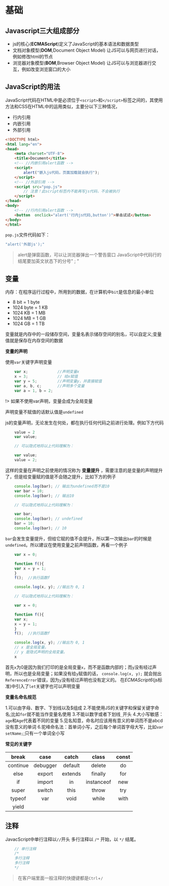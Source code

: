 # 基础

## Javascript三大组成部分
- js的核心(**ECMAScript**)定义了JavaScript的基本语法和数据类型
- 文档对象模型(**DOM**,Document Object Model) 让JS可以与网页进行对话，例如修改html的节点
- 浏览器对象模型(**BOM**,Browser Object Model) 让JS可以与浏览器进行交互，例如改变浏览窗口的大小

## JavaScript的用法
JavaScript代码在HTML中是必须位于`<script>`和`</script>`标签之间的，其使用方法和CSS在HTML中的运用类似，主要分以下三种情况，
- 行内引用
- 内嵌引用
- 外部引用
```html
<!DOCTYPE html>
<html lang="en">
<head>
    <meta charset="UTF-8">
    <title>Document</title>
    <!-- //内嵌引用alert函数 -->
    <script>
        alert("嵌入js代码，页面加载就会执行");
    </script>
    <!-- //外部引用 -->
    <script src="pop.js"> 
        // 注意！此script标签内不能再写js代码，不会被执行
    </script>
</head>
<body>
    <!-- //行内引用alert函数 -->
    <button  onclick="alert('行内js代码,button')">单击试试</button>
</body>
</html>
```
`pop.js`文件代码如下：
```js
"alert('外部js');"
```
> alert是弹窗函数，可以让浏览器弹出一个警告窗口
JavaScript中代码行的结尾要加英文状态下的分号" ; "


## 变量

内存：在程序运行过程中，所用到的数据，在计算机中`bit`是信息的最小单位
- 8 bit = 1 byte
- 1024 byte = 1 KB
- 1024 KB = 1 MB
- 1024 MB = 1 GB
- 1024 GB = 1 TB

变量就是内存中的一段储存空间，变量名表示储存空间的别名，可以自定义;变量值就是保存在内存空间的数据

**变量的声明**

使用`var`关键字声明变量
```js
    var x;             //声明变量x
    x = 3;             // 给x赋值
    var y = 5;         //声明变量y，并直接赋值
    var a, b, c;       //声明多个变量
    var a = 1, b = 2;

```
!> 如果不使用var声明，变量会成为全局变量

声明变量不赋值的话默认值是`undefined`

js的变量声明，无论发生在何处，都在执行任何代码之前进行处理。例如下方代码
```js
    value = 2
    var value;

    // 可以隐式地将以上代码理解为：

    var value;
    value = 2;
```
这样的变量在声明之前使用的情况称为 **变量提升** ，需要注意的是变量的声明提升了，但是给变量赋的值是不会随之提升，比如下方的例子
```js
    console.log(bar); // 输出为undefined而不是10
    var bar = 10;
    console.log(bar); // 输出10

    // 可以隐式地将以上代码理解为：

    var bar;
    console.log(bar); // undefined
    bar = 10;
    console.log(bar); // 10

```
`bar`会发生变量提升，但给它赋的值不会提升，所以第一次输出`bar`的时候是`undefined`。所以建议在使用变量之前声明函数，再看一个例子
```js
    var x = 0;

    function f(){
    var x = y = 1;  
    }
    f();  //执行函数f

    console.log(x, y); //输出为 0, 1

    // 可以隐式地将以上代码理解为：

    var x = 0;

    function f(){
    var x;
    x = y = 1; 
    }
    f();  //执行函数f

    console.log(x, y); //输出为 0, 1
    // x 是全局变量。
    // y 是隐式声明的全局变量。 
    x
```
首先`x`为0是因为我们打印的是全局变量`x`，而不是函数内部的；而`y`没有经过声明，所以也是全局变量；如果没有给`y`赋值的话， `console.log(x, y);` 就会抛出`ReferenceError`错误，因为`y`没有经过声明也没有定义的。
在*ECMAScript6*(js标准)中引入了`let`关键字也可以声明变量

**变量名命名规范**


1.可以由字母、数字、下划线以及$组成 
2.不能使用JS的关键字和保留关键字命名;比如`for`就不能当作变量名使用 
3.不能以数字或者下划线`_`开头 
4.大小写敏感：`age`和`Age`代表着不同的变量 
5.见名知意，命名时应该用有意义的单词而不是abcd没有意义的单词 
6.驼峰命名法：首单词小写，之后每个单词首字母大写，比如`var setName;`;只有一个单词全小写 

**常见的关键字**

break | case | catch | class | const
:-:|:-:|:-:|:-:|:-:
continue | debugger | default | delete | do
else |export |extends |finally |for |function
if |import | in |instanceof |new |return
super |switch |this |throw |try
typeof |var |void |while |with
yield |

## 注释

JavacScript中单行注释以`//`开头
多行注释以 `/*` 开始，以 `*/` 结尾。
```js
    // 单行注释
    /* 
    多行注释
    多行注释
    */
```
>在客户端里面一般注释的快捷键都是`Ctrl`+`/`
